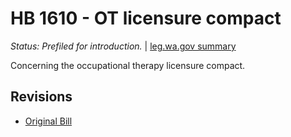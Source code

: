 # HB 1610 - OT licensure compact
*Status: Prefiled for introduction.* | [leg.wa.gov summary](https://app.leg.wa.gov/billsummary?BillNumber=1610&Year=2021)

Concerning the occupational therapy licensure compact.

## Revisions
* [Original Bill](1/)